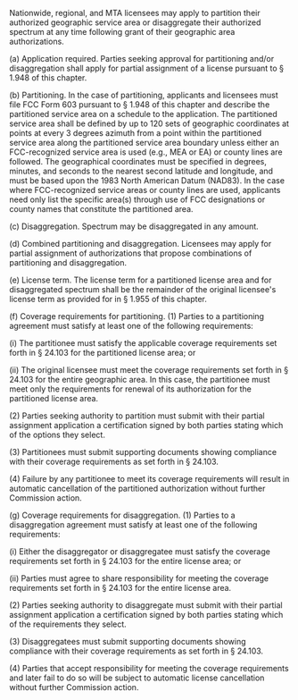 Nationwide, regional, and MTA licensees may apply to partition their authorized geographic service area or disaggregate their authorized spectrum at any time following grant of their geographic area authorizations.

(a) Application required. Parties seeking approval for partitioning and/or disaggregation shall apply for partial assignment of a license pursuant to § 1.948 of this chapter.

(b) Partitioning. In the case of partitioning, applicants and licensees must file FCC Form 603 pursuant to § 1.948 of this chapter and describe the partitioned service area on a schedule to the application. The partitioned service area shall be defined by up to 120 sets of geographic coordinates at points at every 3 degrees azimuth from a point within the partitioned service area along the partitioned service area boundary unless either an FCC-recognized service area is used (e.g., MEA or EA) or county lines are followed. The geographical coordinates must be specified in degrees, minutes, and seconds to the nearest second latitude and longitude, and must be based upon the 1983 North American Datum (NAD83). In the case where FCC-recognized service areas or county lines are used, applicants need only list the specific area(s) through use of FCC designations or county names that constitute the partitioned area.

(c) Disaggregation. Spectrum may be disaggregated in any amount.

(d) Combined partitioning and disaggregation. Licensees may apply for partial assignment of authorizations that propose combinations of partitioning and disaggregation.

(e) License term. The license term for a partitioned license area and for disaggregated spectrum shall be the remainder of the original licensee's license term as provided for in § 1.955 of this chapter.

(f) Coverage requirements for partitioning. (1) Parties to a partitioning agreement must satisfy at least one of the following requirements:

(i) The partitionee must satisfy the applicable coverage requirements set forth in § 24.103 for the partitioned license area; or

(ii) The original licensee must meet the coverage requirements set forth in § 24.103 for the entire geographic area. In this case, the partitionee must meet only the requirements for renewal of its authorization for the partitioned license area.

(2) Parties seeking authority to partition must submit with their partial assignment application a certification signed by both parties stating which of the options they select.

(3) Partitionees must submit supporting documents showing compliance with their coverage requirements as set forth in § 24.103.

(4) Failure by any partitionee to meet its coverage requirements will result in automatic cancellation of the partitioned authorization without further Commission action.

(g) Coverage requirements for disaggregation. (1) Parties to a disaggregation agreement must satisfy at least one of the following requirements:

(i) Either the disaggregator or disaggregatee must satisfy the coverage requirements set forth in § 24.103 for the entire license area; or

(ii) Parties must agree to share responsibility for meeting the coverage requirements set forth in § 24.103 for the entire license area.

(2) Parties seeking authority to disaggregate must submit with their partial assignment application a certification signed by both parties stating which of the requirements they select.

(3) Disaggregatees must submit supporting documents showing compliance with their coverage requirements as set forth in § 24.103.

(4) Parties that accept responsibility for meeting the coverage requirements and later fail to do so will be subject to automatic license cancellation without further Commission action.

